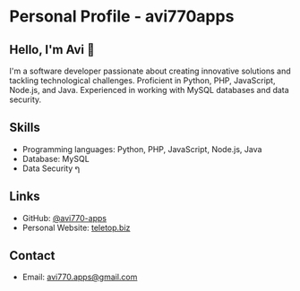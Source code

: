 # Personal Profile - avi770apps

## Hello, I'm Avi 👋

I'm a software developer passionate about creating innovative solutions and tackling technological challenges. Proficient in Python, PHP, JavaScript, Node.js, and Java. Experienced in working with MySQL databases and  data security.

## Skills

- Programming languages: Python, PHP, JavaScript, Node.js, Java
- Database: MySQL
- Data Security
ף

## Links

- GitHub: [@avi770-apps](https://github.com/avi770-apps)
- Personal Website: [teletop.biz](https://teletop.biz)

## Contact

- Email: [avi770.apps@gmail.com](mailto:avi770.apps@gmail.com)
